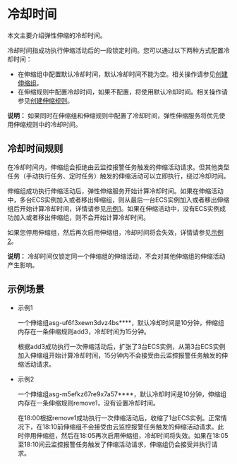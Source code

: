 # 冷却时间

本文主要介绍弹性伸缩的冷却时间。

冷却时间指成功执行伸缩活动后的一段锁定时间。您可以通过以下两种方式配置冷却时间：

-   在伸缩组中配置默认冷却时间，默认冷却时间不能为空。相关操作请参见[创建伸缩组](/cn.zh-CN/伸缩组/伸缩组/创建伸缩组.md)。
-   在伸缩规则中配置冷却时间，如果不配置，将使用默认冷却时间。相关操作请参见[创建伸缩规则](/cn.zh-CN/伸缩组/伸缩规则/创建伸缩规则.md)。

**说明：** 如果同时在伸缩组和伸缩规则中配置了冷却时间，弹性伸缩服务将优先使用伸缩规则中的冷却时间。

## 冷却时间规则

在冷却时间内，伸缩组会拒绝由云监控报警任务触发的伸缩活动请求。但其他类型任务（手动执行任务、定时任务）触发的伸缩活动可以立即执行，绕过冷却时间。

伸缩组成功执行伸缩活动后，弹性伸缩服务开始计算冷却时间。如果在伸缩活动中，多台ECS实例加入或者移出伸缩组，则从最后一台ECS实例加入或者移出伸缩组后开始计算冷却时间，详情请参见[示例1](#section_d52_sbn_qfb)。如果在伸缩活动中，没有ECS实例成功加入或者移出伸缩组，则不会开始计算冷却时间。

如果您停用伸缩组，然后再次启用伸缩组，冷却时间将会失效，详情请参见[示例2](#section_d52_sbn_qfb)。

**说明：** 冷却时间仅锁定同一个伸缩组的伸缩活动，不会对其他伸缩组的伸缩活动产生影响。

## 示例场景

-   示例1

    一个伸缩组asg-uf6f3xewn3dvz4bs\*\*\*\*，默认冷却时间是10分钟，伸缩组内存在一条伸缩规则add3，冷却时间为15分钟。

    根据add3成功执行一次伸缩活动后，扩张了3台ECS实例，从第3台ECS实例加入伸缩组开始计算冷却时间，15分钟内不会接受由云监控报警任务触发的伸缩活动请求。

-   示例2

    一个伸缩组asg-m5efkz67re9x7a57\*\*\*\*，默认冷却时间是10分钟，伸缩组内存在一条伸缩规则remove1，没有设置冷却时间。

    在18:00根据remove1成功执行一次伸缩活动后，收缩了1台ECS实例。正常情况下，在18:10前伸缩组不会接受由云监控报警任务触发的伸缩活动请求。此时停用伸缩组，然后在18:05再次启用伸缩组，冷却时间将失效。如果在18:05至18:10间云监控报警任务触发了伸缩活动请求，伸缩组仍会接受并执行请求。


